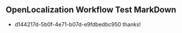 ## OpenLocalization Workflow Test MarkDown

* d144217d-5b0f-4e71-b07d-e9fdbedbc950 
thanks!



<!--HONumber=Jan16_HO2-->
